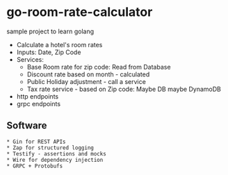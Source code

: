 # go-room-rate-calculator
 sample  project to learn golang
 * Calculate a hotel's room rates
 * Inputs: Date, Zip Code
 * Services: 
     * Base Room rate for zip code: Read from Database
     * Discount rate based on month - calculated
     * Public Holiday adjustment - call a service
     * Tax rate service - based on Zip code: Maybe DB maybe DynamoDB
 * http endpoints
 * grpc endpoints

## Software
    * Gin for REST APIs
    * Zap for structured logging
    * Testify - assertions and mocks
    * Wire for dependency injection
    * GRPC + Protobufs




